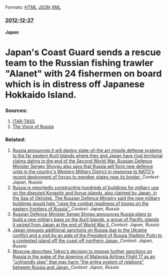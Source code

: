 
Formats: [HTML](/news/2012/12/27/japan-s-coast-guard-sends-a-rescue-team-to-the-russian-fishing-trawler-alanet-with-24-fishermen-on-board-which-is-in-distress-off-japanese.html)  [JSON](/news/2012/12/27/japan-s-coast-guard-sends-a-rescue-team-to-the-russian-fishing-trawler-alanet-with-24-fishermen-on-board-which-is-in-distress-off-japanese.json)  [XML](/news/2012/12/27/japan-s-coast-guard-sends-a-rescue-team-to-the-russian-fishing-trawler-alanet-with-24-fishermen-on-board-which-is-in-distress-off-japanese.xml)  

### [2012-12-27](/news/2012/12/27/index.md)

##### Japan
# Japan's Coast Guard sends a rescue team to the Russian fishing trawler "Alanet" with 24 fishermen on board which is in distress off Japanese Hokkaido Island. 




### Sources:

1. [ITAR-TASS](http://www.itar-tass.com/c32/611023.html)
2. [The Voice of Russia](http://english.ruvr.ru/2012_12_27/Japan-offers-aid-to-rescue-Russian-trawler/)

### Related:

1. [Russia announces it will deploy state-of-the art missile defense systems to the far eastern Kuril Islands where they and Japan have rival territorial claims dating to the end of the Second World War. Russian Defence Minister Sergey Shoygu also says that Russia will form new defence units in the country's Western Military District in response to NATO's recent deployment of forces to member states near its border. ](/news/2016/03/25/russia-announces-it-will-deploy-state-of-the-art-missile-defense-systems-to-the-far-eastern-kuril-islands-where-they-and-japan-have-rival-te.md) _Context: Japan, Russia_
2. [Russia is reportedly constructing hundreds of buildings for military use on the disputed Kunashir and Iturup islands, also claimed by Japan, in the Sea of Okhotsk. The Russian Defence Ministry said the new military buildings would help "raise the combat readiness of troops on the eastern frontiers of Russia". ](/news/2015/12/2/russia-is-reportedly-constructing-hundreds-of-buildings-for-military-use-on-the-disputed-kunashir-and-iturup-islands-also-claimed-by-japan.md) _Context: Japan, Russia_
3. [Russian Defence Minister Sergei Shoigu announces Russia plans to build a new military base on the Kuril Islands, a group of Pacific islands it seized from Japan at the end of World War II. ](/news/2015/10/22/russian-defence-minister-sergei-shoigu-announces-russia-plans-to-build-a-new-military-base-on-the-kuril-islands-a-group-of-pacific-islands.md) _Context: Japan, Russia_
4. [Japan imposes additional sanctions on Russia due to the Ukraine conflict and a visit by an aide of the President of Russia Vladimir Putin to a contested island off the coast off northern Japan. ](/news/2014/09/24/japan-imposes-additional-sanctions-on-russia-due-to-the-ukraine-conflict-and-a-visit-by-an-aide-of-the-president-of-russia-vladimir-putin-to.md) _Context: Japan, Russia_
5. [Moscow describes Tokyo's decision to impose further sanctions on Russia in the wake of the downing of Malaysia Airlines Flight 17 as an "unfriendly step" that may harm "the entire system of relations" between Russia and Japan. ](/news/2014/07/29/moscow-describes-tokyo-s-decision-to-impose-further-sanctions-on-russia-in-the-wake-of-the-downing-of-malaysia-airlines-flight-17-as-an-unf.md) _Context: Japan, Russia_
